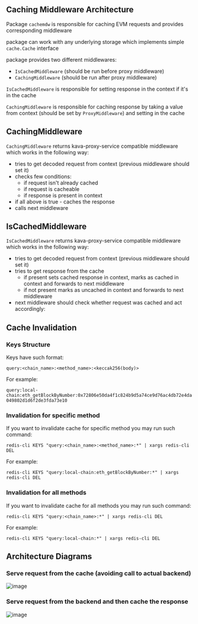 ## Caching Middleware Architecture

Package `cachemdw` is responsible for caching EVM requests and provides corresponding middleware

package can work with any underlying storage which implements simple `cache.Cache` interface

package provides two different middlewares:
- `IsCachedMiddleware` (should be run before proxy middleware)
- `CachingMiddleware`  (should be run after proxy middleware)

`IsCachedMiddleware` is responsible for setting response in the context if it's in the cache

`CachingMiddleware` is responsible for caching response by taking a value from context (should be set by `ProxyMiddleware`) and setting in the cache

## CachingMiddleware

`CachingMiddleware` returns kava-proxy-service compatible middleware which works in the following way:
- tries to get decoded request from context (previous middleware should set it)
- checks few conditions:
  - if request isn't already cached
  - if request is cacheable
  - if response is present in context
- if all above is true - caches the response
- calls next middleware

## IsCachedMiddleware

`IsCachedMiddleware` returns kava-proxy-service compatible middleware which works in the following way:
- tries to get decoded request from context (previous middleware should set it)
- tries to get response from the cache
  - if present sets cached response in context, marks as cached in context and forwards to next middleware
  - if not present marks as uncached in context and forwards to next middleware
- next middleware should check whether request was cached and act accordingly:

## Cache Invalidation

### Keys Structure

Keys have such format:

`query:<chain_name>:<method_name>:<keccak256(body)>`

For example:

`query:local-chain:eth_getBlockByNumber:0x72806e50da4f1c824b9d5a74ce9d76ac4db72e4da049802d1d6f2de3fda73e10`

### Invalidation for specific method

If you want to invalidate cache for specific method you may run such command:

`redis-cli KEYS "query:<chain_name>:<method_name>:*" | xargs redis-cli DEL`

For example:

`redis-cli KEYS "query:local-chain:eth_getBlockByNumber:*" | xargs redis-cli DEL`

### Invalidation for all methods

If you want to invalidate cache for all methods you may run such command:

`redis-cli KEYS "query:<chain_name>:*" | xargs redis-cli DEL`

For example:

`redis-cli KEYS "query:local-chain:*" | xargs redis-cli DEL`

## Architecture Diagrams

### Serve request from the cache (avoiding call to actual backend)
![image](https://github.com/Kava-Labs/kava-proxy-service/assets/37836031/1bd8cb8e-6a9e-45a6-b698-3f99eaab2aa2)

### Serve request from the backend and then cache the response
![image](https://github.com/Kava-Labs/kava-proxy-service/assets/37836031/b0eb5cb9-51da-43f9-bb7d-b94bf482f366)
